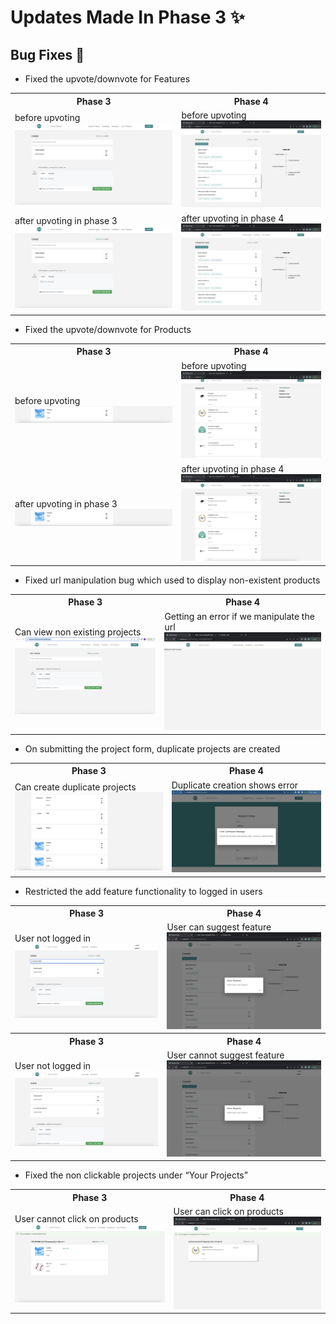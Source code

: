 # Updates Made In Phase 3 ✨

## Bug Fixes 🐛

* Fixed the upvote/downvote for Features 
<table>
    <tr>
        <th>Phase 3</th>
        <th>Phase 4</th>
    </tr>
    <tr>
        <td>
            before upvoting
        <img src="../docs/Bug_fix_old/Feature Voting.png">
        </td>
        <td>
            before upvoting<br>
            <img src="../docs/Bug_fix_new/feature-upvote-before.png">
        </td>
    </tr>
      <tr>
        <td>
            after upvoting in phase 3
        <img src="../docs/Bug_fix_old/Feature Voting.png">
        </td>
        <td>
            after upvoting in phase 4<br>
            <img src="../docs/Bug_fix_new/feature-upvote-after.png">
        </td>
    </tr>
  </table>

* Fixed the upvote/downvote for Products 
<table>
    <tr>
        <th>Phase 3</th>
        <th>Phase 4</th>
    </tr>
    <tr>
        <td>
            before upvoting
        <img src="../docs/Bug_fix_old/Product Voting.png">
        </td>
        <td>
            before upvoting<br>
            <img src="../docs/Bug_fix_new/Product-upvote-before.png">
        </td>
    </tr>
      <tr>
        <td>
            after upvoting in phase 3
        <img src="../docs/Bug_fix_old/Product Voting.png">
        </td>
        <td>
            after upvoting in phase 4<br>
            <img src="../docs/Bug_fix_new/Product-upvote-after.png">
        </td>
    </tr>
  </table>
  
* Fixed url manipulation bug which used to display non-existent products
<table>
    <tr>
        <th>Phase 3</th>
        <th>Phase 4</th>
    </tr>
    <tr>
        <td>
            Can view non existing projects
        <img src="../docs/Bug_fix_old/Manipulating URLs.png">
        </td>
        <td>
            Getting an error if we manipulate the url
        <img src="../docs/Bug_fix_new/Product-not-found.png">
        </td>
    </tr>
  </table>

* On submitting the project form, duplicate projects are created
<table>
    <tr>
        <th>Phase 3</th>
        <th>Phase 4</th>
    </tr>
    <tr>
        <td>
            Can create duplicate projects
        <img src="../docs/Bug_fix_old/Duplicate Projects.png">
        </td>
        <td>
            Duplicate creation shows error
        <img src="../docs/Bug_fix_new/Image 19-10-23 at 7.41 PM.jpg">
        </td>
    </tr>
  </table>


* Restricted the add feature functionality to logged in users
<table>
    <tr>
        <th>Phase 3</th>
        <th>Phase 4</th>
    </tr>
    <tr>
        <td>
            User not logged in
        <img src="../docs/Bug_fix_old/Feature without logging in.png">
        </td>
        <td>
            User can suggest feature
        <img src="../docs/Bug_fix_new/login-before-feature-add.png">
        </td>
    </tr>
     <tr>
        <th>Phase 3</th>
        <th>Phase 4</th>
    </tr>
    <tr>
        <td>
            User not logged in
        <img src="../docs/Bug_fix_old/Feature without logging in 2.png">
        </td>
        <td>
            User cannot suggest feature
        <img src="../docs/Bug_fix_new/login-before-feature-add.png">
        </td>
    </tr>
  </table>

*  Fixed the non clickable projects under “Your Projects”
<table>
    <tr>
        <th>Phase 3</th>
        <th>Phase 4</th>
    </tr>
    <tr>
        <td>
            User cannot click on products
        <img src="../docs/Bug_fix_old/My projects -Not clickable.png">
        </td>
        <td>
            User can click on products
        <img src="../docs/Bug_fix_new/clickable-project-dashboard.png">
        </td>
    </tr>
  </table>

